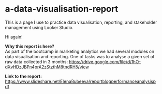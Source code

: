 # a-data-visualisation-report
This is a page I use to practice data visualisation, reporting, and stakeholder management using Looker Studio.

Hi again!

<b>Why this report is here?</b></br>
As part of the bootcamp in marketing analytics we had several modules on data visualisation and reporting. One of tasks was to analyse a given set of raw data collected in 3 months: 
https://drive.google.com/file/d/1hO-dXvHDzJBPn4prA2zStzthM8tndRH5/view 


<b>Link to the report:</b></br>
https://www.slideshare.net/ElenaBubeeva/reportblogperformanceanalysispdf

